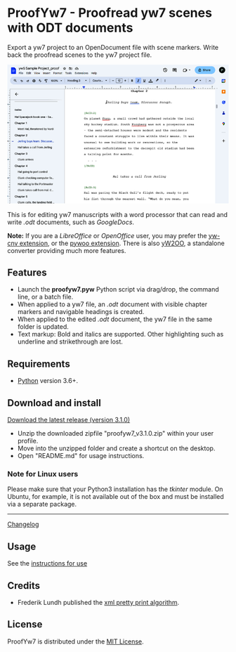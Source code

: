 # ProofYw7 - Proofread yw7 scenes with ODT documents

Export a yw7 project to an OpenDocument file with scene markers. Write back the proofread scenes to the yw7 project file.

![GoogleDocs](Screenshots/screen01.png)

This is for editing yw7 manuscripts with a word processor that can read and write *.odt* documents, such as *GoogleDocs*.

**Note:** If you are a *LibreOffice* or *OpenOffice* user, you may prefer the [yw-cnv extension](https://peter88213.github.io/yw-cnv),
or the [pywoo extension](https://peter88213.github.io/pywoo). There is also [yW2OO](https://peter88213.github.io/yW2OO), a standalone converter providing much more features. 

## Features

- Launch the **proofyw7.pyw** Python script via drag/drop, the command line, or a batch file.
- When applied to a yw7 file, an *.odt* document with visible chapter markers and navigable headings is created.
- When applied to the edited *.odt* document, the yw7 file in the same folder is updated.
- Text markup: Bold and italics are supported. Other highlighting such as underline and strikethrough are lost.

## Requirements

- [Python](https://www.python.org/) version 3.6+.

## Download and install

[Download the latest release (version 3.1.0)](https://raw.githubusercontent.com/peter88213/ProofYw7/main/dist/proofyw7_v3.1.0.zip)

- Unzip the downloaded zipfile "proofyw7_v3.1.0.zip" within your user profile.
- Move into the unzipped folder and create a shortcut on the desktop.
- Open "README.md" for usage instructions.

### Note for Linux users

Please make sure that your Python3 installation has the *tkinter* module. On Ubuntu, for example, it is not available out of the box and must be installed via a separate package. 

------------------------------------------------------------------

[Changelog](changelog)

## Usage

See the [instructions for use](usage)

## Credits

- Frederik Lundh published the [xml pretty print algorithm](http://effbot.org/zone/element-lib.htm#prettyprint).

## License

ProofYw7 is distributed under the [MIT License](http://www.opensource.org/licenses/mit-license.php).

